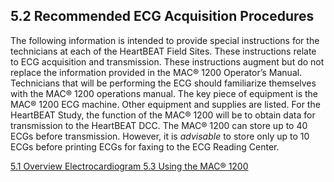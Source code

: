 ## 5.2 Recommended ECG Acquisition Procedures

The following information is intended to provide special instructions for the technicians at each of the HeartBEAT Field Sites. These instructions relate to ECG acquisition and transmission. These instructions augment but do not replace the information provided in the MAC® 1200 Operator’s Manual.  Technicians that will be performing the ECG should familiarize themselves with the MAC® 1200 operations manual. The key piece of equipment is the MAC® 1200 ECG machine. Other equipment and supplies are listed. For the HeartBEAT Study, the function of the MAC® 1200 will be to obtain data for transmission to the HeartBEAT DCC. The MAC® 1200 can store up to 40 ECGs before transmission. However, it is _advisable_ to store only up to 10 ECGs before printing ECGs for faxing to the ECG Reading Center.


<div class="center">
<div class="btn-group">
  <a href=":pages_path:/manuals/ecg/5-01-overview.md" class="btn btn-default">
    <span class="glyphicon glyphicon-chevron-left"></span>
    5.1 Overview
  </a>

  <a href=":pages_path:/manuals/ecg" class="btn btn-default">
    <span class="glyphicon glyphicon-chevron-up"></span>
    Electrocardiogram
  </a>

  <a href=":pages_path:/manuals/ecg/5-03-using-mac-1200.md" class="btn btn-success">
    5.3 Using the MAC® 1200
    <span class="glyphicon glyphicon-chevron-right"></span>
  </a>
</div>
</div>